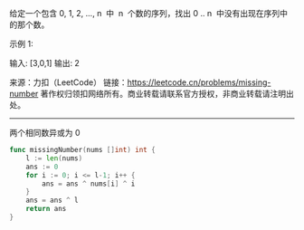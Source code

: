 给定一个包含 0, 1, 2, ..., n  中  n  个数的序列，找出 0 .. n  中没有出现在序列中的那个数。

示例 1:

输入: [3,0,1]
输出: 2

来源：力扣（LeetCode）
链接：https://leetcode.cn/problems/missing-number
著作权归领扣网络所有。商业转载请联系官方授权，非商业转载请注明出处。

---

两个相同数异或为 0

```go
func missingNumber(nums []int) int {
	l := len(nums)
	ans := 0
	for i := 0; i <= l-1; i++ {
		ans = ans ^ nums[i] ^ i
	}
	ans = ans ^ l
	return ans
}
```
